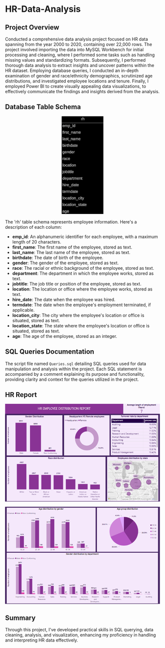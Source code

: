 # HR-Data-Analysis

## Project Overview
Conducted a comprehensive data analysis project focused on HR data spanning from the year 2000 to 2020, containing over 22,000 rows. The project involved importing the data into MySQL Workbench for initial processing and cleaning, where I performed some tasks such as handling missing values and standardizing formats. Subsequently, I performed thorough data analysis to extract insights and uncover patterns within the HR dataset. Employing database queries, I conducted an in-depth examination of gender and race/ethnicity demographics, scrutinized age distributions, and investigated employee locations and tenure. Finally, I employed Power BI to create visually appealing data visualizations, to effectively communicate the findings and insights derived from the analysis.

## Database Table Schema
<p align="center">
    <img src="images/rh_table.png" />
</p>
The 'rh' table schema represents employee information. Here's a description of each column:

- **emp_id**: An alphanumeric identifier for each employee, with a maximum length of 20 characters.
- **first_name**: The first name of the employee, stored as text.
- **last_name**: The last name of the employee, stored as text.
- **birthdate**: The date of birth of the employee.
- **gender**: The gender of the employee, stored as text.
- **race**: The racial or ethnic background of the employee, stored as text.
- **department**: The department in which the employee works, stored as text.
- **jobtitle**: The job title or position of the employee, stored as text.
- **location**: The location or office where the employee works, stored as text.
- **hire_date**: The date when the employee was hired.
- **termdate**: The date when the employee's employment terminated, if applicable.
- **location_city**: The city where the employee's location or office is situated, stored as text.
- **location_state**: The state where the employee's location or office is situated, stored as text.
- **age**: The age of the employee, stored as an integer.

## SQL Queries Documentation
The script file named `Queries.sql` detailing SQL queries used for data manipulation and analysis within the project. Each SQL statement is accompanied by a comment explaining its purpose and functionality, providing clarity and context for the queries utilized in the project.

## HR Report
<p align="center">
    <img src="images/page1.png" />
</p>
<p align="center">
    <img src="images/page2.png" />
</p>

## Summary
Through this project, I've developed practical skills in SQL querying, data cleaning, analysis, and visualization, enhancing my proficiency in handling and interpreting HR data effectively.
